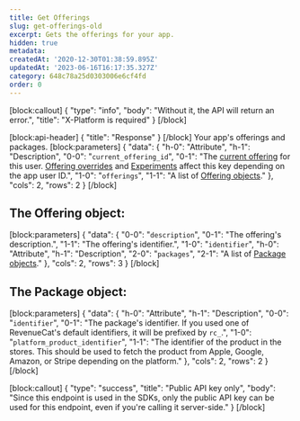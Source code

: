 ```yaml
---
title: Get Offerings
slug: get-offerings-old
excerpt: Gets the offerings for your app.
hidden: true
metadata: 
createdAt: '2020-12-30T01:38:59.895Z'
updatedAt: '2023-06-16T16:17:35.327Z'
category: 648c78a25d0303006e6cf4fd
order: 0
---
```

[block:callout]
{
  "type": "info",
  "body": "Without it, the API will return an error.",
  "title": "X-Platform is required"
}
[/block]

[block:api-header]
{
  "title": "Response"
}
[/block]
Your app's offerings and packages.
[block:parameters]
{
  "data": {
    "h-0": "Attribute",
    "h-1": "Description",
    "0-0": "`current_offering_id`",
    "0-1": "The [current offering](doc:entitlements#creating-an-offering) for this user. [Offering overrides](ref:override-offering) and [Experiments](doc:experiments) affect this key depending on the app user ID.",
    "1-0": "`offerings`",
    "1-1": "A list of [Offering objects](ref:get-offerings#the-offering-object)."
  },
  "cols": 2,
  "rows": 2
}
[/block]
## The Offering object:
[block:parameters]
{
  "data": {
    "0-0": "`description`",
    "0-1": "The offering's description.",
    "1-1": "The offering's identifier.",
    "1-0": "`identifier`",
    "h-0": "Attribute",
    "h-1": "Description",
    "2-0": "`packages`",
    "2-1": "A list of [Package objects](ref:get-offerings#the-package-object)."
  },
  "cols": 2,
  "rows": 3
}
[/block]
## The Package object:
[block:parameters]
{
  "data": {
    "h-0": "Attribute",
    "h-1": "Description",
    "0-0": "`identifier`",
    "0-1": "The package's identifier. If you used one of RevenueCat's default identifiers, it will be prefixed by `rc_`.",
    "1-0": "`platform_product_identifier`",
    "1-1": "The identifier of the product in the stores. This should be used to fetch the product from Apple, Google, Amazon, or Stripe depending on the platform."
  },
  "cols": 2,
  "rows": 2
}
[/block]

[block:callout]
{
  "type": "success",
  "title": "Public API key only",
  "body": "Since this endpoint is used in the SDKs, only the public API key can be used for this endpoint, even if you're calling it server-side."
}
[/block]